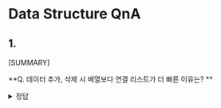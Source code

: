 # Data Structure QnA

## 1. 
[SUMMARY]
  
**Q. 데이터 추가, 삭제 시 배열보다 연결 리스트가 더 빠른 이유는? **  
<details>
<summary>정답</summary>
<br>  
  연결리스트는 데이터 삽입 삭제시 기존 배열을 새로만들고 옮겨담아야 한다는 문제를 해결하기 위해 등장하였다

배열과다르게 노드가2칸(데이터칸,주소칸) 인데 
데이터칸에는 현재인덱스를 저장
주소칸에는 다음 인덱스를 저장
이런 구조덕분에 데이터를 이동없이 중간에 삽입/삭제가 가능하다

단 배열처럼 랜덤엑세스는 불가능해서 연산만으로 빠르게 탐색할수있는 배열의 장점은 사라졌다

</details>
